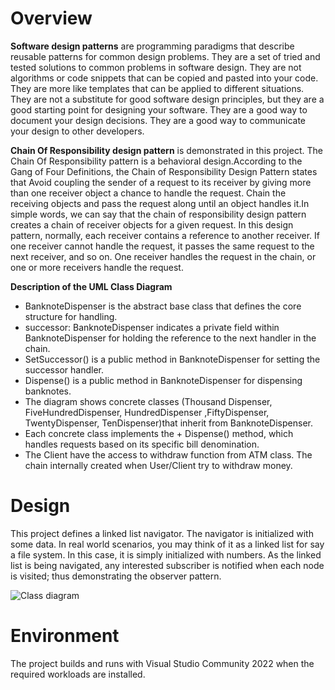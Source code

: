 
# Overview
**Software design patterns** are programming paradigms that describe reusable patterns for common design problems. They are a set of tried and tested solutions to common problems in software design. They are not algorithms or code snippets that can be copied and pasted into your code. They are more like templates that can be applied to different situations. They are not a substitute for good software design principles, but they are a good starting point for designing your software. They are a good way to document your design decisions. They are a good way to communicate your design to other developers.

**Chain Of Responsibility design pattern** is demonstrated in this project. The Chain Of Responsibility pattern is a behavioral design.According to the Gang of Four Definitions, the Chain of Responsibility Design Pattern states that Avoid coupling the sender of a request to its receiver by giving more than one receiver object a chance to handle the request. Chain the receiving objects and pass the request along until an object handles it.In simple words, we can say that the chain of responsibility design pattern creates a chain of receiver objects for a given request. In this design pattern, normally, each receiver contains a reference to another receiver. If one receiver cannot handle the request, it passes the same request to the next receiver, and so on. One receiver handles the request in the chain, or one or more receivers handle the request. 

**Description of the UML Class Diagram** 
- BanknoteDispenser is the abstract base class that defines the core structure for handling.
- successor: BanknoteDispenser indicates a private field within BanknoteDispenser for holding the reference to the next handler in the chain.
- SetSuccessor() is a public method in BanknoteDispenser for setting the successor handler.
- Dispense() is a public method in BanknoteDispenser for dispensing banknotes.
- The diagram shows  concrete classes (Thousand Dispenser, FiveHundredDispenser, HundredDispenser ,FiftyDispenser, TwentyDispenser, TenDispenser)that inherit from BanknoteDispenser.
- Each concrete class implements the + Dispense() method, which handles requests based on its specific bill denomination.
- The Client have the access to withdraw function from ATM class. The chain internally created when User/Client try to withdraw money.

# Design
This project defines a linked list navigator. The navigator is initialized with some data. In real world scenarios, you may think of it as a linked list for say a file system. In this case, it is simply initialized with numbers. As the linked list is being navigated, any interested subscriber is notified when each node is visited; thus demonstrating the observer pattern.

![Class diagram](ClassDiagram.jpeg)

# Environment
The project builds and runs with Visual Studio Community 2022 when the required workloads are installed.
